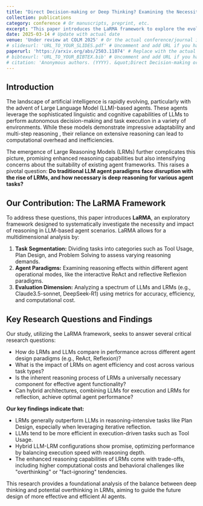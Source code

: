 ```yaml
---
title: "Direct Decision-making or Deep Thinking? Examining the Necessity of Reasoning in LLM-based Agent Tasks"
collection: publications
category: conference # Or manuscripts, preprint, etc.
excerpt: "This paper introduces the LaRMA framework to explore the evolving role of reasoning in LLM-based agents, comparing traditional LLMs with emerging Large Reasoning Models (LRMs) across various tasks." # From your abstract
date: 2025-03-14 # Update with actual date
venue: 'Under review at COLM 2025' # Or the actual conference/journal if accepted
# slidesurl: 'URL_TO_YOUR_SLIDES.pdf' # Uncomment and add URL if you have slides
paperurl: 'https://arxiv.org/abs/2503.11074' # Replace with the actual PDF URL (e.g., arXiv link or link to 1271_Direct_Decision_making_or.pdf if hosted)
# bibtexurl: 'URL_TO_YOUR_BIBTEX.bib' # Uncomment and add URL if you have a BibTeX file
# citation: 'Anonymous authors. (YYYY). &quot;Direct Decision-making or Deep Thinking? Examining the Necessity of Reasoning in LLM-based Agent Tasks.&quot; <i>Under review at COLM 2025</i>.' # Update with authors and year
---
```


## Introduction

The landscape of artificial intelligence is rapidly evolving, particularly with the advent of Large Language Model (LLM)-based agents. These agents leverage the sophisticated linguistic and cognitive capabilities of LLMs to perform autonomous decision-making and task execution in a variety of environments. While these models demonstrate impressive adaptability and multi-step reasoning , their reliance on extensive reasoning can lead to computational overhead and inefficiencies.

The emergence of Large Reasoning Models (LRMs) further complicates this picture, promising enhanced reasoning capabilities but also intensifying concerns about the suitability of existing agent frameworks. This raises a pivotal question: **Do traditional LLM agent paradigms face disruption with the rise of LRMs, and how necessary is deep reasoning for various agent tasks?**

## Our Contribution: The LaRMA Framework

To address these questions, this paper introduces **LaRMA**, an exploratory framework designed to systematically investigate the necessity and impact of reasoning in LLM-based agent scenarios. LaRMA allows for a multidimensional analysis by:

1.  **Task Segmentation:** Dividing tasks into categories such as Tool Usage, Plan Design, and Problem Solving to assess varying reasoning demands.
2.  **Agent Paradigms:** Examining reasoning effects within different agent operational modes, like the interactive ReAct and reflective Reflexion paradigms.
3.  **Evaluation Dimension:** Analyzing a spectrum of LLMs and LRMs (e.g., Claude3.5-sonnet, DeepSeek-R1) using metrics for accuracy, efficiency, and computational cost.

## Key Research Questions and Findings

Our study, utilizing the LaRMA framework, seeks to answer several critical research questions:

* How do LRMs and LLMs compare in performance across different agent design paradigms (e.g., ReAct, Reflexion)?
* What is the impact of LRMs on agent efficiency and cost across various task types?
* Is the inherent reasoning process of LRMs a universally necessary component for effective agent functionality?
* Can hybrid architectures, combining LLMs for execution and LRMs for reflection, achieve optimal agent performance?

**Our key findings indicate that:**

* LRMs generally outperform LLMs in reasoning-intensive tasks like Plan Design, especially when leveraging iterative reflection.
* LLMs tend to be more efficient in execution-driven tasks such as Tool Usage.
* Hybrid LLM-LRM configurations show promise, optimizing performance by balancing execution speed with reasoning depth.
* The enhanced reasoning capabilities of LRMs come with trade-offs, including higher computational costs and behavioral challenges like "overthinking" or "fact-ignoring" tendencies.

This research provides a foundational analysis of the balance between deep thinking and potential overthinking in LRMs, aiming to guide the future design of more effective and efficient AI agents.

